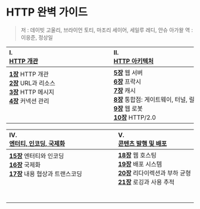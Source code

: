 # HTTP 완벽 가이드

>저 : 데이빗 고울리, 브라이언 토티, 마조리 세이어, 세일루 레디, 안슈 아가왈
>역 : 이응준, 정상일

  | __Ⅰ.__　　　　　　　　　　　　　　　　<br>[__HTTP 개관__](./)　 | __Ⅱ.__　　　　　　　　　　　　　　　　<br>[__HTTP 아키텍처__](./) | __Ⅲ.__　　　　　　　　　　　　　　　　<br>[__식별, 인가, 보안__](./) |
  |:---|:---|:---|
  | [__1장__](./) HTTP 개관<br>[__2장__](./) URL과 리소스<br>[__3장__](./) HTTP 메시지<br>[__4장__](./) 커넥션 관리<br><br><br> | [__5장__](./) 웹 서버<br>[__6장__](./) 프락시<br>[__7장__](./) 캐시<br>[__8장__](./) 통합점: 게이트웨이, 터널, 릴레이<br>[__9장__](./) 웹 로봇<br>[__10장__](./) HTTP/2.0<br> | [__11장__](./) 클라이언트 식별과 쿠키<br>[__12장__](./) 기본 인증<br>[__13장__](./) 다이제스트 인증<br>[__14장__](./) 보안 HTTP<br><br><br> |


  | __Ⅳ.__　　　　　　　　　　　　　　　　<br>[__엔터티, 인코딩, 국제화__](./) | __Ⅴ.__　　　　　　　　　　　　　　　　<br>[__콘텐츠 발행 및 배포__](./) |　　　　　　　　　　　　　　　　　<br>|
  |:---|:---|:---|
  | [__15장__](./) 엔터티와 인코딩<br>[__16장__](./) 국제화<br>[__17장__](./) 내용 협상과 트랜스코딩<br><br><br><br> | [__18장__](./) 웹 호스팅<br>[__19장__](./) 배포 시스템<br>[__20장__](./) 리다이렉션과 부하 균형<br>[__21장__](./) 로깅과 사용 추적<br><br><br> |  |

<br><br><br>
